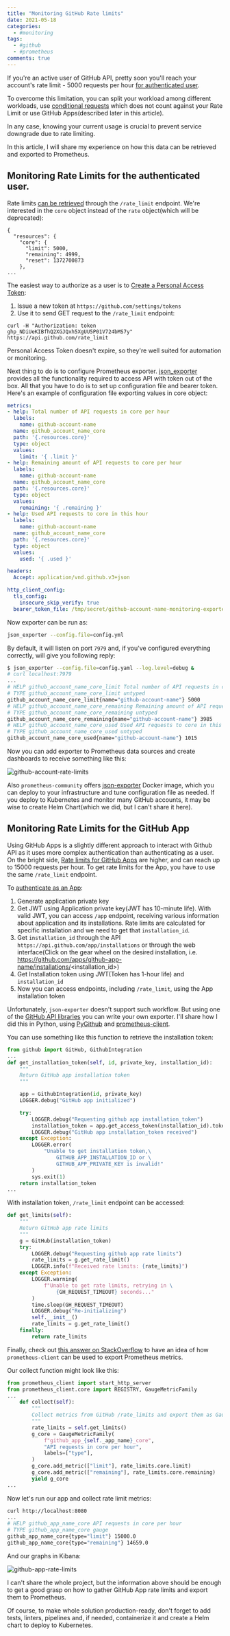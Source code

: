 ```yaml
---
title: "Monitoring GitHub Rate limits"
date: 2021-05-18
categories:
  - #monitoring
tags:
  - #github
  - #prometheus
comments: true
---
```


If you're an active user of GitHub API, pretty soon you'll reach your account's
rate limit - 5000 requests per hour [for authenticated user](https://docs.github.com/en/rest/overview/resources-in-the-rest-api#rate-limiting).

To overcome this limitation, you can split your workload among different
workloads, use [conditional requests](https://docs.github.com/en/rest/overview/resources-in-the-rest-api#conditional-requests)
which does not count against your Rate Limit or use GitHub Apps(described
later in this article).

In any case, knowing your current usage is crucial to prevent service downgrade
due to rate limiting.

In this article, I will share my experience on how this data can be retrieved
and exported to Prometheus.

## Monitoring Rate Limits for the authenticated user.

Rate limits [can be retrieved](https://docs.github.com/en/rest/reference/rate-limit#get-rate-limit-status-for-the-authenticated-user)
through the `/rate_limit` endpoint. We're interested in the `core` object
instead of the `rate` object(which will be deprecated):

```
{
  "resources": {
    "core": {
      "limit": 5000,
      "remaining": 4999,
      "reset": 1372700873
    },
...
```
The easiest way to authorize as a user is to [Create a Personal Access Token](https://docs.github.com/en/github/authenticating-to-github/creating-a-personal-access-token):
1. Issue a new token at `https://github.com/settings/tokens`
2. Use it to send GET request to the `/rate_limit` endpoint:
```
curl -H "Authorization: token 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" https://api.github.com/rate_limit
```

Personal Access Token doesn't expire, so they're well suited for automation or
monitoring.

Next thing to do is to configure Prometheus exporter. [json_exporter](https://github.com/prometheus-community/json_exporter)
provides all the functionality required to access API with token out of the
box. All that you have to do is to set up configuration file and bearer token.
Here's an example of configuration file exporting values in core object:

```yaml
metrics:
- help: Total number of API requests in core per hour
  labels:
    name: github-account-name
  name: github_account_name_core
  path: '{.resources.core}'
  type: object
  values:
    limit: '{ .limit }'
- help: Remaining amount of API requests to core per hour
  labels:
    name: github-account-name
  name: github_account_name_core
  path: '{.resources.core}'
  type: object
  values:
    remaining: '{ .remaining }'
- help: Used API requests to core in this hour
  labels:
    name: github-account-name
  name: github_account_name_core
  path: '{.resources.core}'
  type: object
  values:
    used: '{ .used }'

headers:
  Accept: application/vnd.github.v3+json

http_client_config:
  tls_config:
    insecure_skip_verify: true
  bearer_token_file: /tmp/secret/github-account-name-monitoring-exporter
```

Now exporter can be run as:

```bash
json_exporter --config.file=config.yml
```

By default, it will listen on port `7979` and, if you've configured everything
correctly, will give you following reply:

```sh
$ json_exporter --config.file=config.yaml --log.level=debug &
# curl localhost:7979
...
# HELP github_account_name_core_limit Total number of API requests in core per hour
# TYPE github_account_name_core_limit untyped
github_account_name_core_limit{name="github-account-name"} 5000
# HELP github_account_name_core_remaining Remaining amount of API requests to core per hour
# TYPE github_account_name_core_remaining untyped
github_account_name_core_remaining{name="github-account-name"} 3985
# HELP github_account_name_core_used Used API requests to core in this hour
# TYPE github_account_name_core_used untyped
github_account_name_core_used{name="github-account-name"} 1015
```

Now you can add exporter to Prometheus data sources and create dashboards to
receive something like this:

![github-account-rate-limits](/assets/images/github-account-core-limits.png)

Also `prometheus-community` offers [json-exporter](https://hub.docker.com/r/prometheuscommunity/json-exporter)
Docker image, which you can deploy to your infrastructure and tune
configuration file as needed. If you deploy to Kubernetes and monitor many
GitHub accounts, it may be wise to create Helm Chart(which we did, but I can't
share it here).

## Monitoring Rate Limits for the GitHub App

Using GitHub Apps is a slightly different approach to interact with Github API as
it uses more complex authentication than authenticating as a user. On the bright
side, [Rate limits for GitHub Apps](https://docs.github.com/en/developers/apps/rate-limits-for-github-apps)
are higher, and can reach up to 15000 requests per hour. To get rate limits
for the App, you have to use the same `/rate_limit` endpoint.

To [authenticate as an App](https://docs.github.com/en/developers/apps/authenticating-with-github-apps#authenticating-as-a-github-app):

1. Generate application private key
2. Get JWT using Application private key(JWT has 10-minute life). With valid
   JWT, you can access `/app` endpoint, receiving various information about
   application and its installations. Rate limits are calculated for specific
   installation and we need to get that `installation_id`.
3. Get `installation_id` through the API `https://api.github.com/app/installations`
   or through the web interface(Click on the gear wheel on the desired
   installation, i.e. https://github.com/apps/github-app-name/installations/<installation_id>)
4. Get Installation token using JWT(Token has 1-hour life) and `installation_id`
5. Now you can access endpoints, including `/rate_limit`, using the App
   installation token

Unfortunately, `json-exporter` doesn't support such workflow. But using one of
the [GitHub API libraries](https://docs.github.com/en/rest/overview/libraries) 
you can write your own exporter. I'll share how I did this in Python, using
[PyGithub](https://pygithub.readthedocs.io/en/latest/introduction.html) and
[prometheus-client](https://github.com/prometheus/client_python).

You can use something like this function to retrieve the installation token:

```python
from github import GitHub, GithubIntegration
...
def get_installation_token(self, id, private_key, installation_id):
    """
    Return GitHub app installation token
    """

    app = GithubIntegration(id, private_key)
    LOGGER.debug("GitHub app initialized")

    try:
        LOGGER.debug("Requesting github app installation_token")
        installation_token = app.get_access_token(installation_id).token
        LOGGER.debug("GitHub app installation_token received")
    except Exception:
        LOGGER.error(
            "Unable to get installation token,\
                GITHUB_APP_INSTALLATION_ID or \
                GITHUB_APP_PRIVATE_KEY is invalid!"
        )
        sys.exit(1)
    return installation_token
...
```

With installation token, `/rate_limit` endpoint can be accessed:

```python
def get_limits(self):
    """
    Return GitHub app rate limits
    """
    g = GitHub(installation_token)
    try:
        LOGGER.debug("Requesting github app rate limits")
        rate_limits = g.get_rate_limit()
        LOGGER.info(f"Received rate limits: {rate_limits}")
    except Exception:
        LOGGER.warning(
            f"Unable to get rate limits, retrying in \
                {GH_REQUEST_TIMEOUT} seconds..."
        )
        time.sleep(GH_REQUEST_TIMEOUT)
        LOGGER.debug("Re-initializing")
        self.__init__()
        rate_limits = g.get_rate_limit()
    finally:
        return rate_limits
```

Finally, check out [this answer on StackOverflow](https://stackoverflow.com/a/59962444)
to have an idea of how `prometheus-client` can be used to export Prometheus
metrics.

Our collect function might look like this:

```python
from prometheus_client import start_http_server
from prometheus_client.core import REGISTRY, GaugeMetricFamily
...
    def collect(self):
        """
        Collect metrics from GitHub /rate_limits and export them as Gauge
        """
        rate_limits = self.get_limits()
        g_core = GaugeMetricFamily(
            f"github_app_{self._app_name}_core",
            "API requests in core per hour",
            labels=["type"],
        )
        g_core.add_metric(["limit"], rate_limits.core.limit)
        g_core.add_metric(["remaining"], rate_limits.core.remaining)
        yield g_core
...
```

Now let's run our app and collect rate limit metrics:

```bash
curl http://localhost:8080
...
# HELP github_app_name_core API requests in core per hour
# TYPE github_app_name_core gauge
github_app_name_core{type="limit"} 15000.0
github_app_name_core{type="remaining"} 14659.0
```

And our graphs in Kibana:

![github-app-rate-limits](/assets/images/github-app-core-limits.png)

I can't share the whole project, but the information above should be enough to
get a good grasp on how to gather GitHub App rate limits and export them to
Prometheus.

Of course, to make whole solution production-ready, don't forget to add tests,
linters, pipelines and, if needed, containerize it and create a Helm chart to
deploy to Kubernetes.

